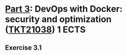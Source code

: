 # [Part 3](https://devopswithdocker.com/category/part-3): DevOps with Docker: security and optimization ([TKT21038](https://studies.helsinki.fi/courses/course-implementation/otm-487d8dd8-3a4b-447a-9118-f7bfff8169b6)) 1 ECTS

## Exercise 3.1

